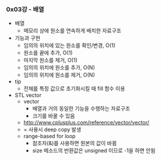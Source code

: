 ### 0x03강 - 배열

- 배열
  - 메모리 상에 원소를 연속하게 배치한 자료구조
- 기능과 구현
  - 임의의 위치에 있는 원소를 확인/변경, O(1)
  - 원소를 끝에 추가, O(1)
  - 마지막 원소를 제거, O(1)
  - 임의의 위치에 원소를 추가, O(N)
  - 임의의 위치에 원소를 제거, O(N)
- tip
  - 전체를 특정 값으로 초기화시킬 때 fill 함수 이용
- STL vector
  - vector
    - 배열과 거의 동일한 기능을 수행하는 자료구조
    - 크기를 바꿀 수 있음
  - http://www.cplusplus.com/reference/vector/vector/
  - = 사용시 deep copy 발생
  - range-based for loop
    - 참조자(&)를 사용하면 원본의 값이 바뀜
    - size 메소드의 반환값은 unsigned 이므로 -1을 하면 안됨
